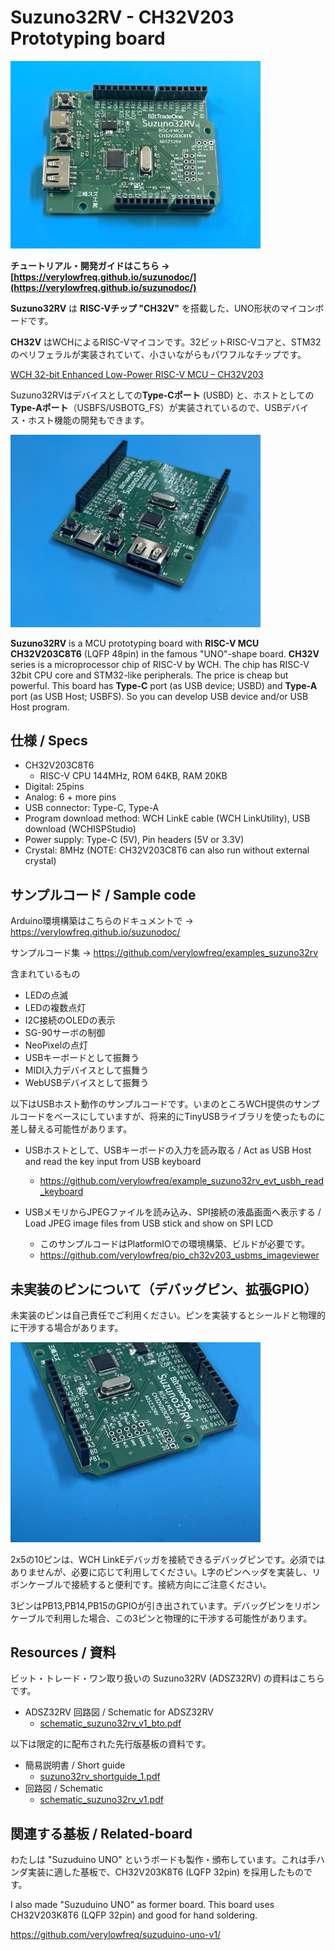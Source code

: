 # Suzuno32RV - CH32V203 Prototyping board

<img width="400" src="images/image_adsz32rv_1.jpg">

**チュートリアル・開発ガイドはこちら → [https://verylowfreq.github.io/suzunodoc/](https://verylowfreq.github.io/suzunodoc/)**


**Suzuno32RV** は **RISC-Vチップ "CH32V"** を搭載した、UNO形状のマイコンボードです。

**CH32V** はWCHによるRISC-Vマイコンです。32ビットRISC-Vコアと、STM32のペリフェラルが実装されていて、小さいながらもパワフルなチップです。

[WCH 32-bit Enhanced Low-Power RISC-V MCU – CH32V203](https://www.wch-ic.com/products/CH32V203.html)

Suzuno32RVはデバイスとしての**Type-Cポート** (USBD) と、ホストとしての**Type-Aポート**（USBFS/USBOTG_FS）が実装されているので、USBデバイス・ホスト機能の開発もできます。

<img width="400" src="images/image_adsz32rv_2.jpg">

**Suzuno32RV** is a MCU prototyping board with **RISC-V MCU CH32V203C8T6** (LQFP 48pin) in the famous "UNO"-shape board. **CH32V** series is a microprocessor chip of RISC-V by WCH. The chip has RISC-V 32bit CPU core and STM32-like peripherals. The price is cheap but powerful. This board has **Type-C** port (as USB device; USBD) and **Type-A** port (as USB Host; USBFS). So you can develop USB device and/or USB Host program.


## 仕様 / Specs

 - CH32V203C8T6
   - RISC-V CPU 144MHz, ROM 64KB, RAM 20KB
 - Digital: 25pins
 - Analog: 6 + more pins
 - USB connector: Type-C, Type-A
 - Program download method: WCH LinkE cable (WCH LinkUtility), USB download (WCHISPStudio)
 - Power supply: Type-C (5V), Pin headers (5V or 3.3V)
 - Crystal: 8MHz (NOTE: CH32V203C8T6 can also run without external crystal)


## サンプルコード / Sample code

Arduino環境構築はこちらのドキュメントで →  https://verylowfreq.github.io/suzunodoc/

サンプルコード集 → https://github.com/verylowfreq/examples_suzuno32rv

含まれているもの
 - LEDの点滅
 - LEDの複数点灯
 - I2C接続のOLEDの表示
 - SG-90サーボの制御
 - NeoPixelの点灯
 - USBキーボードとして振舞う
 - MIDI入力デバイスとして振舞う
 - WebUSBデバイスとして振舞う

以下はUSBホスト動作のサンプルコードです。いまのところWCH提供のサンプルコードをベースにしていますが、将来的にTinyUSBライブラリを使ったものに差し替える可能性があります。

 - USBホストとして、USBキーボードの入力を読み取る / Act as USB Host and read the key input from USB keyboard
   - https://github.com/verylowfreq/example_suzuno32rv_evt_usbh_read_keyboard
  

 - USBメモリからJPEGファイルを読み込み、SPI接続の液晶画面へ表示する / Load JPEG image files from USB stick and show on SPI LCD
   - このサンプルコードはPlatformIOでの環境構築、ビルドが必要です。
   - https://github.com/verylowfreq/pio_ch32v203_usbms_imageviewer


## 未実装のピンについて（デバッグピン、拡張GPIO）

未実装のピンは自己責任でご利用ください。ピンを実装するとシールドと物理的に干渉する場合があります。

<img width="400" src="images/image_adsz32rv_3.jpg">

2x5の10ピンは、WCH LinkEデバッガを接続できるデバッグピンです。必須ではありませんが、必要に応じて利用してください。L字のピンヘッダを実装し、リボンケーブルで接続すると便利です。接続方向にご注意ください。

3ピンはPB13,PB14,PB15のGPIOが引き出されています。デバッグピンをリボンケーブルで利用した場合、この3ピンと物理的に干渉する可能性があります。


## Resources / 資料

ビット・トレード・ワン取り扱いの Suzuno32RV (ADSZ32RV) の資料はこちらです。

 - ADSZ32RV 回路図 / Schematic for ADSZ32RV
   - [schematic_suzuno32rv_v1_bto.pdf](https://github.com/verylowfreq/board_suzuno32rv/blob/main/schematic_suzuno32rv_v1_bto.pdf)


以下は限定的に配布された先行版基板の資料です。

 - 簡易説明書 / Short guide
   - [suzuno32rv_shortguide_1.pdf](https://github.com/verylowfreq/board_suzuno32rv/blob/main/suzuno32rv_shortguide_1.pdf)
 - 回路図 / Schematic
   - [schematic_suzuno32rv_v1.pdf](https://github.com/verylowfreq/board_suzuno32rv/blob/main/schematic_suzuno32rv_v1.pdf)


## 関連する基板 / Related-board

わたしは "Suzuduino UNO" というボードも製作・頒布しています。これは手ハンダ実装に適した基板で、CH32V203K8T6 (LQFP 32pin) を採用したものです。

I also made "Suzuduino UNO" as former board. This board uses CH32V203K8T6 (LQFP 32pin) and good for hand soldering.

https://github.com/verylowfreq/suzuduino-uno-v1/
